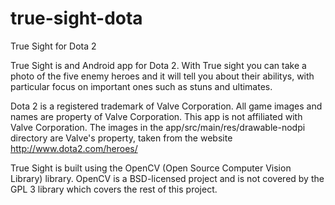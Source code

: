 # true-sight-dota
True Sight for Dota 2

True Sight is and Android app for Dota 2. With True sight you can take a photo of the five enemy
heroes and it will tell you about their abilitys, with particular focus on important ones such as
stuns and ultimates.

Dota 2 is a registered trademark of Valve Corporation. All game images and names are property of
Valve Corporation. This app is not affiliated with Valve Corporation. The images in the
app/src/main/res/drawable-nodpi directory are Valve's property, taken from the website
http://www.dota2.com/heroes/

True Sight is built using the OpenCV (Open Source Computer Vision Library) library. OpenCV is a
BSD-licensed project and is not covered by the GPL 3 library which covers the rest of this project.
